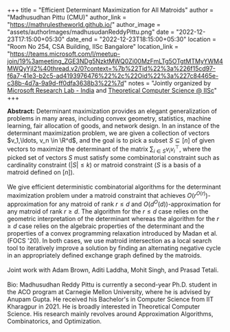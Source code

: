+++
title = "Efficient Determinant Maximization for All Matroids"
author = "Madhusudhan Pittu (CMU)"
author_link = "https://mathrulestheworld.github.io/"
author_image = "assets/authorImages/madhusudanReddyPittu.png"
date = "2022-12-23T17:15:00+05:30"
date_end = "2022-12-23T18:15:00+05:30"
location = "Room No 254, CSA Building, IISc Bangalore"
location_link = "https://teams.microsoft.com/l/meetup-join/19%3ameeting_ZGE3NDg5NzktMWQ0Zi00MzFmLTg5OTgtMTMyYWM4MWQyYjI2%40thread.v2/0?context=%7b%22Tid%22%3a%226f15cd97-f6a7-41e3-b2c5-ad4193976476%22%2c%22Oid%22%3a%227c84465e-c38b-4d7a-9a9d-ff0dfa3638b3%22%7d"
notes = "Jointly organized by <a href = "https://www.microsoft.com/en-us/research/lab/microsoft-research-india/" target= "_blank">Microsoft Research Lab - India</a> and <a href='https://www.csa.iisc.ac.in/theoretical-computer-science/' target= "_blank">Theoretical Computer Science @ IISc</a>"
+++

<b>Abstract:</b>
Determinant maximization provides an elegant generalization of problems in many areas, including convex geometry,
statistics, machine learning, fair allocation of goods, and network design.  In an instance of the determinant
maximization problem, we are given a collection of vectors $v_1,\ldots, v_n \in \R^d$, and the goal is to pick a
subset $S\subseteq [n]$ of given vectors to maximize the determinant of the matrix $\sum_{i \in S} v_iv_i^\top$, where
the picked set of vectors $S$ must satisfy some combinatorial constraint such as cardinality constraint ($|S| \leq k$)
or matroid constraint ($S$ is a basis of a matroid defined on $[n]$).
<br><br>
We give efficient deterministic combinatorial algorithms for the determinant maximization problem under a matroid
constraint that achieves $O(r^{O(r)})$-approximation for any matroid of rank $r\leq d$ and $O(d^O(d))$-approximation
for any matroid of rank $r\geq d$. The algorithm for the $r\leq d$ case relies on the geometric interpretation of the
determinant whereas the algorithm for the $r\geq d$ case relies on the algebraic properties of the determinant and the
properties of a convex programming relaxation introduced by Madan et al. (FOCS '20). In both cases, we use matroid
intersection as a local search tool to iteratively improve a solution by finding an alternating negative cycle in an
appropriately defined exchange graph defined by the matroids.
<br><br>
Joint work with Adam Brown, Aditi Laddha, Mohit Singh, and Prasad Tetali.
<br><br>
Bio: Madhusudhan Reddy Pittu is currently a second-year Ph.D. student in the ACO program at Carnegie Mellon University,
where he is advised by Anupam Gupta. He received his Bachelor's in Computer Science from IIT Kharagpur in 2021. He
is broadly interested in Theoretical Computer Science. His research mainly revolves around Approximation Algorithms,
Combinatorics, and Optimization.